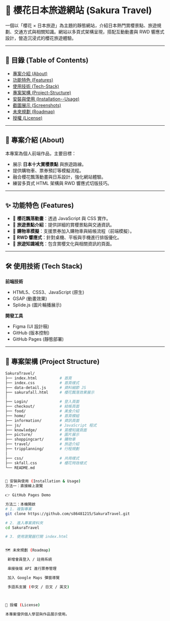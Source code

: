 # 🌸 櫻花日本旅遊網站 (Sakura Travel)

一個以「櫻花 × 日本旅遊」為主題的靜態網站，介紹日本熱門賞櫻景點、旅遊規劃、交通方式與相關知識。網站以多頁式架構呈現，搭配互動動畫與 RWD 響應式設計，營造沉浸式的櫻花旅遊體驗。  

---

## 📌 目錄 (Table of Contents)
- [專案介紹 (About)](#-專案介紹-about)
- [功能特色 (Features)](#-功能特色-features)
- [使用技術 (Tech-Stack)](#-使用技術-tech-stack)
- [專案架構 (Project-Structure)](#-專案架構-project-structure)
- [安裝與使用 (Installation--Usage)](#-安裝與使用-installation--usage)
- [截圖展示 (Screenshots)](#-截圖展示-screenshots)
- [未來規劃 (Roadmap)](#-未來規劃-roadmap)
- [授權 (License)](#-授權-license)

---

## 📖 專案介紹 (About)

本專案為個人前端作品，主要目標：  
- 展示 **日本十大賞櫻景點** 與旅遊路線。  
- 提供購物車、票券預訂等模擬流程。  
- 融合櫻花飄落動畫與日系設計，強化網站體驗。  
- 練習多頁式 HTML 架構與 RWD 響應式切版技巧。  

---

## ✨ 功能特色 (Features)

- 🌸 **櫻花飄落動畫**：透過 JavaScript 與 CSS 實作。  
- 🗾 **旅遊景點介紹**：提供詳細的賞櫻景點與交通資訊。  
- 🛒 **購物車模擬**：支援票券加入購物車與結帳流程（前端模擬）。  
- 📱 **RWD 響應式**：針對桌機、平板與手機進行排版優化。  
- 📖 **旅遊知識補充**：包含賞櫻文化與相關資訊的頁面。  

---

## 🛠 使用技術 (Tech Stack)

**前端技術**  
- HTML5、CSS3、JavaScript (原生)  
- GSAP (動畫效果)  
- Splide.js (圖片輪播展示)  

**開發工具**  
- Figma (UI 設計稿)  
- GitHub (版本控制)  
- GitHub Pages (靜態部署)  

---

## 📂 專案架構 (Project Structure)

```bash
SakuraTravel/
├── index.html          # 首頁
├── index.css           # 首頁樣式
├── data-detail.js      # 資料細節 JS
├── sakurafall.html     # 櫻花飄落效果展示
│
├── Login/              # 登入頁面
├── checkout/           # 結帳頁面
├── food/               # 美食介紹
├── home/               # 首頁模組
├── information/        # 資訊頁面
├── js/                 # JavaScript 程式
├── knowledge/          # 賞櫻知識頁面
├── picture/            # 圖片展示
├── shoppingcart/       # 購物車
├── travel/             # 旅遊介紹
├── tripplanning/       # 行程規劃
│
├── css/                # 共用樣式
├── skfall.css          # 櫻花特效樣式
└── README.md


🚀 安裝與使用 (Installation & Usage)
方法一：直接線上瀏覽

👉 GitHub Pages Demo

方法二：本機開啟
# 1. 複製專案
git clone https://github.com/s86481215/SakuraTravel.git

# 2. 進入專案資料夾
cd SakuraTravel

# 3. 使用瀏覽器打開 index.html


🗺 未來規劃 (Roadmap)

 新增會員登入 / 註冊系統

 串接後端 API 進行票券管理

 加入 Google Maps 彈窗導覽

 多語系支援 (中文 / 日文 / 英文)



📜 授權 (License)

本專案僅供個人學習與作品展示使用。
